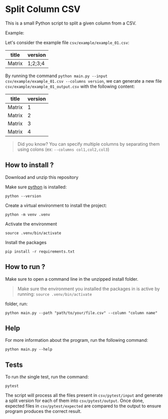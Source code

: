 # Split Column CSV

This is a small Python script to split a given column from a CSV.

Example:

Let's consider the example file `csv/example/example_01.csv`:

| title    | version |
| -------- | ------- |
| Matrix   | 1;2;3;4 |

By running the command `python main.py --input csv/example/example_01.csv --columns version`, we can generate a new file `csv/example/example_01_output.csv` with the following content:

| title    | version |
| -------- | ------- |
| Matrix   | 1       |
| Matrix   | 2       |
| Matrix   | 3       |
| Matrix   | 4       |

> Did you know? You can specify multiple columns by separating them using colons (ex: `--columns col1,col2,col3`)

## How to install ?

Download and unzip this repository

Make sure [python](https://www.python.org/) is installed:

```
python --version
```

Create a virtual environment to install the project:

```
python -m venv .venv
```

Activate the environment

```
source .venv/bin/activate
```

Install the packages

```
pip install -r requirements.txt
```

## How to run ?

Make sure to open a command line in the unzipped install folder.

> Make sure the environment you installed the packages in is active by running:
> `source .venv/bin/activate`

 folder, run:

```
python main.py --path "path/to/your/file.csv" --column "column name"
```

## Help

For more information about the program, run the following command:

```
python main.py --help
```


## Tests

To run *the* single test, run the command:

```
pytest
```

The script will process all the files present in `csv/pytest/input` and generate a split version for each of them into `csv/pytest/output`. Once done, expected files in `csv/pytest/expected` are compared to the output to ensure program produces the correct result.
